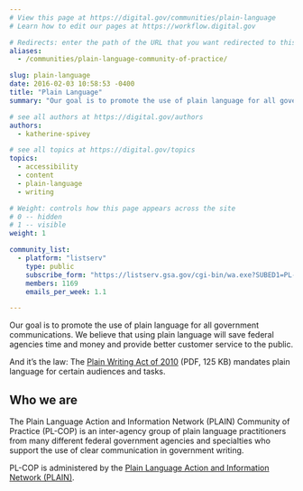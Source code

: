 ```yaml
---
# View this page at https://digital.gov/communities/plain-language
# Learn how to edit our pages at https://workflow.digital.gov

# Redirects: enter the path of the URL that you want redirected to this page
aliases:
  - /communities/plain-language-community-of-practice/

slug: plain-language
date: 2016-02-03 10:58:53 -0400
title: "Plain Language"
summary: "Our goal is to promote the use of plain language for all government communications."

# see all authors at https://digital.gov/authors
authors:
  - katherine-spivey

# see all topics at https://digital.gov/topics
topics:
  - accessibility
  - content
  - plain-language
  - writing

# Weight: controls how this page appears across the site
# 0 -- hidden
# 1 -- visible
weight: 1

community_list:
  - platform: "listserv"
    type: public
    subscribe_form: "https://listserv.gsa.gov/cgi-bin/wa.exe?SUBED1=PL-COP-MAIN"
    members: 1169
    emails_per_week: 1.1

---
```


Our goal is to promote the use of plain language for all government communications. We believe that using plain language will save federal agencies time and money and provide better customer service to the public.

And it’s the law: The [Plain Writing Act of 2010](https://www.gpo.gov/fdsys/pkg/PLAW-111publ274/pdf/PLAW-111publ274.pdf) (PDF, 125 KB) mandates plain language for certain audiences and tasks.

## Who we are

The Plain Language Action and Information Network (PLAIN) Community of Practice (PL-COP) is an inter-agency group of plain language practitioners from many different federal government agencies and specialties who support the use of clear communication in government writing.

PL-COP is administered by the [Plain Language Action and Information Network (PLAIN)](https://www.plainlanguage.gov/about/).
